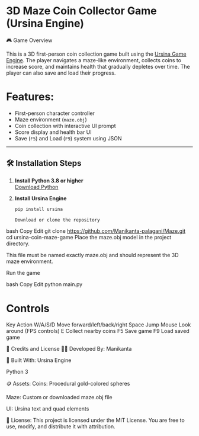 # 3D Maze Coin Collector Game (Ursina Engine)

🎮 Game Overview

This is a 3D first-person coin collection game built using the [Ursina Game Engine](https://www.ursinaengine.org/). The player navigates a maze-like environment, collects coins to increase score, and maintains health that gradually depletes over time. The player can also save and load their progress.

# Features:
- First-person character controller
- Maze environment (`maze.obj`)
- Coin collection with interactive UI prompt
- Score display and health bar UI
- Save (`F5`) and Load (`F9`) system using JSON

---

## 🛠️ Installation Steps

1. **Install Python 3.8 or higher**  
   [Download Python](https://www.python.org/downloads/)

2. **Install Ursina Engine**
   ```bash
   pip install ursina

   Download or clone the repository

bash
Copy
Edit
git clone https://github.com/Manikanta-palagani/Maze.git
cd ursina-coin-maze-game
Place the maze.obj model in the project directory.

This file must be named exactly maze.obj and should represent the 3D maze environment.

Run the game

bash
Copy
Edit
python main.py


# Controls
Key	Action
W/A/S/D	Move forward/left/back/right
Space	Jump
Mouse	Look around (FPS controls)
E	Collect nearby coins
F5	Save game
F9	Load saved game

📜 Credits and License
👨‍💻 Developed By:
Manikanta

🧱 Built With:
Ursina Engine

Python 3

🪙 Assets:
Coins: Procedural gold-colored spheres

Maze: Custom or downloaded maze.obj file

UI: Ursina text and quad elements

📄 License:
This project is licensed under the MIT License.
You are free to use, modify, and distribute it with attribution.


